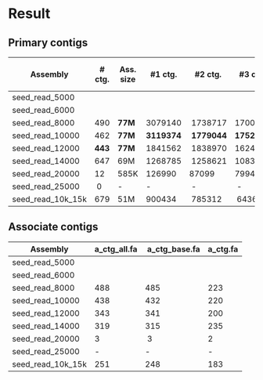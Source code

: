 # Result

## Primary contigs

| Assembly          | # ctg.  | Ass. size | #1 ctg.     | #2 ctg.     | #3 ctg.     | # circ. ctg. | chimers_nodes |
|-------------------|---------|-----------|-------------|-------------|-------------|--------------|---------------|
| seed_read_5000    |         |           |             |             |             |              |               |
| seed_read_6000    |         |           |             |             |             |              |               | 
| seed_read_8000    | 490     | **77M**   | 3079140     | 1738717     | 1700264     | 21           | 884           |
| seed_read_10000   | 462     | **77M**   | **3119374** | **1779044** | **1752711** | 18           | 638           |
| seed_read_12000   | **443** | **77M**   | 1841562     | 1838970     | 1624136     | 12           | **466**       |
| seed_read_14000   | 647     | 69M       | 1268785     | 1258621     | 1083957     | 10           | 792           |
| seed_read_20000   | 12      | 585K      | 126990      | 87099       | 79941       | 1            | 0             |
| seed_read_25000   | 0       | -         | -           | -           | -           | -            | -             |
| seed_read_10k_15k | 679     | 51M       | 900434      | 785312      | 643644      | **7**        | 832           |

## Associate contigs

| Assembly          | a_ctg_all.fa | a_ctg_base.fa | a_ctg.fa |
|-------------------|--------------|---------------|----------|
| seed_read_5000    |              |               |          |
| seed_read_6000    |              |               |          |
| seed_read_8000    | 488          | 485           | 223      |
| seed_read_10000   | 438          | 432           | 220      |
| seed_read_12000   | 343          | 341           | 200      |
| seed_read_14000   | 319          | 315           | 235      |
| seed_read_20000   | 3            | 3             | 2        |
| seed_read_25000   | -            | -             | -        |
| seed_read_10k_15k | 251          | 248           | 183      |
